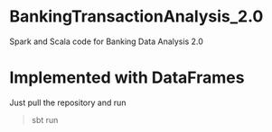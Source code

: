 # BankingTransactionAnalysis_2.0

Spark and Scala code for Banking Data Analysis 2.0

# Implemented with DataFrames

Just pull the repository and run


> sbt run


